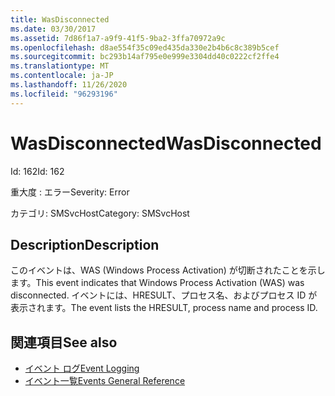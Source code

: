 ```yaml
---
title: WasDisconnected
ms.date: 03/30/2017
ms.assetid: 7d86f1a7-a9f9-41f5-9ba2-3ffa70972a9c
ms.openlocfilehash: d8ae554f35c09ed435da330e2b4b6c8c389b5cef
ms.sourcegitcommit: bc293b14af795e0e999e3304dd40c0222cf2ffe4
ms.translationtype: MT
ms.contentlocale: ja-JP
ms.lasthandoff: 11/26/2020
ms.locfileid: "96293196"
---
```

# <a name="wasdisconnected"></a><span data-ttu-id="792d7-102">WasDisconnected</span><span class="sxs-lookup"><span data-stu-id="792d7-102">WasDisconnected</span></span>

<span data-ttu-id="792d7-103">Id: 162</span><span class="sxs-lookup"><span data-stu-id="792d7-103">Id: 162</span></span>  
  
 <span data-ttu-id="792d7-104">重大度 : エラー</span><span class="sxs-lookup"><span data-stu-id="792d7-104">Severity: Error</span></span>  
  
 <span data-ttu-id="792d7-105">カテゴリ: SMSvcHost</span><span class="sxs-lookup"><span data-stu-id="792d7-105">Category: SMSvcHost</span></span>  
  
## <a name="description"></a><span data-ttu-id="792d7-106">Description</span><span class="sxs-lookup"><span data-stu-id="792d7-106">Description</span></span>  

 <span data-ttu-id="792d7-107">このイベントは、WAS (Windows Process Activation) が切断されたことを示します。</span><span class="sxs-lookup"><span data-stu-id="792d7-107">This event indicates that Windows Process Activation (WAS) was disconnected.</span></span> <span data-ttu-id="792d7-108">イベントには、HRESULT、プロセス名、およびプロセス ID が表示されます。</span><span class="sxs-lookup"><span data-stu-id="792d7-108">The event lists the HRESULT, process name and process ID.</span></span>  
  
## <a name="see-also"></a><span data-ttu-id="792d7-109">関連項目</span><span class="sxs-lookup"><span data-stu-id="792d7-109">See also</span></span>

- [<span data-ttu-id="792d7-110">イベント ログ</span><span class="sxs-lookup"><span data-stu-id="792d7-110">Event Logging</span></span>](index.md)
- [<span data-ttu-id="792d7-111">イベント一覧</span><span class="sxs-lookup"><span data-stu-id="792d7-111">Events General Reference</span></span>](events-general-reference.md)
